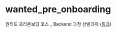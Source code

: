# wanted_pre_onboarding

원티드 프리온보딩 코스 _ Backend 과정 선발과제 ([링크](https://docs.google.com/document/d/1Wu429EZ9tR72ITb5u_5wCfw8s5_U_07a01rWEFZiKyQ/edit))
